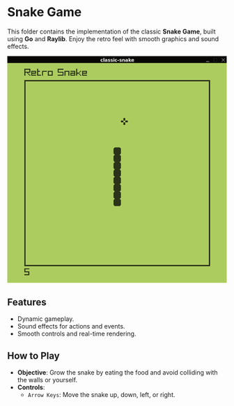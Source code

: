 # Snake Game

This folder contains the implementation of the classic **Snake Game**, built using **Go** and **Raylib**. Enjoy the retro feel with smooth graphics and sound effects.

![Snake Game Screenshot](./snake/gameplay.png)

## Features
- Dynamic gameplay.
- Sound effects for actions and events.
- Smooth controls and real-time rendering.

## How to Play
- **Objective**: Grow the snake by eating the food and avoid colliding with the walls or yourself.
- **Controls**:
  - `Arrow Keys`: Move the snake up, down, left, or right.

